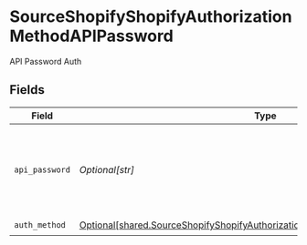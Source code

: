 # SourceShopifyShopifyAuthorizationMethodAPIPassword

API Password Auth


## Fields

| Field                                                                                                                                                                    | Type                                                                                                                                                                     | Required                                                                                                                                                                 | Description                                                                                                                                                              |
| ------------------------------------------------------------------------------------------------------------------------------------------------------------------------ | ------------------------------------------------------------------------------------------------------------------------------------------------------------------------ | ------------------------------------------------------------------------------------------------------------------------------------------------------------------------ | ------------------------------------------------------------------------------------------------------------------------------------------------------------------------ |
| `api_password`                                                                                                                                                           | *Optional[str]*                                                                                                                                                          | :heavy_check_mark:                                                                                                                                                       | The API Password for your private application in the `Shopify` store.                                                                                                    |
| `auth_method`                                                                                                                                                            | [Optional[shared.SourceShopifyShopifyAuthorizationMethodAPIPasswordAuthMethod]](undefined/models/shared/sourceshopifyshopifyauthorizationmethodapipasswordauthmethod.md) | :heavy_check_mark:                                                                                                                                                       | N/A                                                                                                                                                                      |